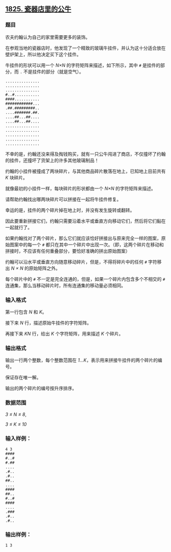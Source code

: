 ## [1825. 瓷器店里的公牛](https://www.acwing.com/problem/content/1827/)

### 题目

农夫约翰认为自己的家里需要更多的装饰。

在参观当地的瓷器店时，他发现了一个精致的玻璃牛挂件，并认为这十分适合放在壁炉架上，所以他决定买下这个挂件。

牛挂件的形状可以用一个 *N×N* 的字符矩阵来描述，如下所示，其中 `#` 是挂件的部分，而 `.` 不是挂件的部分（就是空气）。

```
...............
...............
...............
#..#...........
####...........
############...
.##.#########..
....#######.##.
....##...##....
....##...##....
...............
...............
...............
...............
...............
```

不幸的是，约翰还没来得及掏钱购买，就有一只公牛闯进了商店，不仅撞坏了约翰的挂件，还撞坏了货架上的许多其他玻璃制品！

约翰的小挂件被撞成了两块碎片，与其他商品碎片散落在地上，已知地上目前共有 *K* 块碎片。

就像最初的小挂件一样，每块碎片的形状都由一个 *N×N* 的字符矩阵来描述。

请帮助约翰找出哪两块碎片可以拼接在一起将牛挂件修复。

幸运的是，挂件的两个碎片掉在地上时，并没有发生旋转或翻转。

因此要重新拼接它们，约翰只需要沿着水平或垂直方向移动它们，然后将它们黏在一起就行了。

如果约翰找对了两个碎片，那么它们就应该恰好拼接出与原来完全一样的图案，原始图案中的每一个 `#` 都只在其中一个碎片中出现一次。（即，这两个碎片在移动和拼接时，不应该有任何重叠部分，要恰好准确的拼出原始图案）

约翰可以沿水平或垂直方向随意移动碎片，但是，不得将碎片中的任何 `#` 字符移出 *N × N* 的原始矩阵之外。

每个碎片中的 `#` 不一定是完全连通的，但是，如果一个碎片内包含多个不相交的 `#` 连通集，那么当移动碎片时，所有连通集的移动量必须相同。

### 输入格式

第一行包含 *N* 和 *K*。

接下来 *N* 行，描述原始牛挂件的字符矩阵。

再接下来 *KN* 行，给出 *K* 个字符矩阵，用来描述 *K* 个碎片。

### 输出格式

输出一行两个整数，每个整数范围在 *1…K*，表示用来拼接牛挂件的两个碎片的编号。

保证存在唯一解。

输出的两个碎片的编号按升序排序。

### 数据范围

*3 ≤ N ≤ 8*,

*3 ≤ K ≤ 10*

### 输入样例：

```
4 3
####
#..#
#.##
....
.#..
.#..
##..
....
####
##..
#..#
####
....
.###
.#..
.#..
```

### 输出样例：

```
1 3
```

